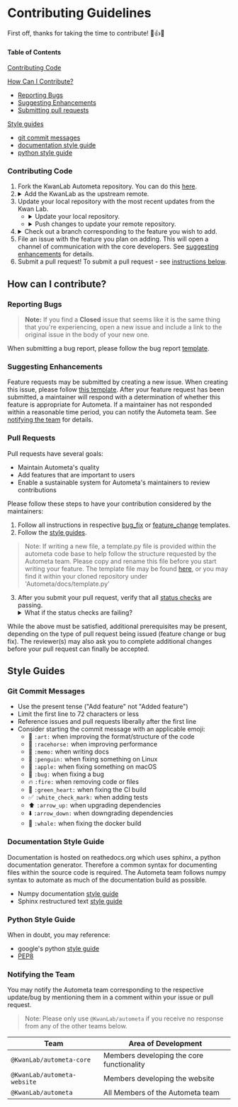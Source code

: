 Contributing Guidelines
=======================

First off, thanks for taking the time to contribute! :clap::+1::tada:

#### Table of Contents

[Contributing Code](#contributing-code)

[How Can I Contribute?](#how-can-i-contribute)
  * [Reporting Bugs](#reporting-bugs)
  * [Suggesting Enhancements](#suggesting-enhancements)
  * [Submitting pull requests](#pull-requests)

[Style guides](#style-guides)
  * [git commit messages](#git-commit-messages)
  * [documentation style guide](#documentation-style-guide)
  * [python style guide](#python-style-guide)

### Contributing Code

1. Fork the KwanLab Autometa repository. You can do this [here](https://github.com/KwanLab/Autometa).
2. <details><summary>Add the KwanLab as the upstream remote.</summary><code>
    git remote add upstream https://github.com/KwanLab/Autometa.git</code></details>
3. Update your local repository with the most recent updates from the Kwan Lab.
    - <details><summary>Update your local repository.</summary><code>git pull upstream master</code></details>
    - <details><summary>Push changes to update your remote repository.</summary><code>git push origin master</code></details>
4. <details><summary>Check out a branch corresponding to the feature you wish to add.</summary><code>git checkout -b your-new-feature master</code></details>
5. File an issue with the feature you plan on adding. This will open a channel of
communication with the core developers. See [suggesting enhancements](#suggesting-enhancements) for details.
6. Submit a pull request! To submit a pull request - see [instructions below](#pull-requests).


## How can I contribute?

### Reporting Bugs

> **Note:** If you find a **Closed** issue that seems like it is the same thing
that you're experiencing, open a new issue and include a link to the original
issue in the body of your new one.

When submitting a bug report, please follow the bug report [template](https://github.com/KwanLab/Autometa/blob/master/.github/ISSUE_TEMPLATE/bug_report.md).


### Suggesting Enhancements

Feature requests may be submitted by creating a new issue. When creating this issue, please follow [this template](https://github.com/KwanLab/Autometa/blob/master/.github/ISSUE_TEMPLATE/feature_request.md). After your feature request has been submitted, a maintainer will respond with a determination of whether this feature is appropriate for Autometa. If a maintainer has not responded within a reasonable time period, you can notify the Autometa team. See [notifying the team](#notifying-the-team) for details.

### Pull Requests

Pull requests have several goals:

- Maintain Autometa's quality
- Add features that are important to users
- Enable a sustainable system for Autometa's maintainers to review contributions

Please follow these steps to have your contribution considered by the maintainers:

1. Follow all instructions in respective [bug_fix](https://github.com/KwanLab/Autometa/blob/master/.github/PULL_REQUEST_TEMPLATE/bug_fix.md) or [feature_change](https://github.com/KwanLab/Autometa/blob/master/.github/PULL_REQUEST_TEMPLATE/feature_change.md) templates.
2. Follow the [style guides](#style-guides).
>Note: If writing a new file, a template.py file is provided within the autometa code base to help follow the structure requested by the Autometa team.
Please copy and rename this file before you start writing your feature.
The template file may be found [here](https://github.com/KwanLab/Autometa/blob/dev/docs/template.py), or you may find it within your cloned repository under 'Autometa/docs/template.py'

3. After you submit your pull request, verify that all [status checks](https://help.github.com/articles/about-status-checks/) are passing. <details><summary>What if the status checks are failing?</summary>If a status check is failing, and you believe that the failure is unrelated to your change, please leave a comment on the pull request explaining why you believe the failure is unrelated. A maintainer will re-run the status check for you. If we conclude that the failure was a false positive, then we will open an issue to track that problem with our status check suite.</details>

While the above must be satisfied, additional prerequisites may be present, depending on the type of pull request being issued (feature change or bug fix). The reviewer(s) may also ask you to complete additional changes before your pull request can finally be accepted.

## Style Guides

### Git Commit Messages

* Use the present tense ("Add feature" not "Added feature")
* Limit the first line to 72 characters or less
* Reference issues and pull requests liberally after the first line
* Consider starting the commit message with an applicable emoji:
    * :art: `:art:` when improving the format/structure of the code
    * :racehorse: `:racehorse:` when improving performance
    * :memo: `:memo:` when writing docs
    * :penguin: `:penguin:` when fixing something on Linux
    * :apple: `:apple:` when fixing something on macOS
    * :bug: `:bug:` when fixing a bug
    * :fire: `:fire:` when removing code or files
    * :green_heart: `:green_heart:` when fixing the CI build
    * :white_check_mark: `:white_check_mark:` when adding tests
    * :arrow_up: `:arrow_up:` when upgrading dependencies
    * :arrow_down: `:arrow_down:` when downgrading dependencies
    * :whale: `:whale:` when fixing the docker build

### Documentation Style Guide

Documentation is hosted on reathedocs.org which uses sphinx, a python documentation generator. Therefore a common syntax for
documenting files within the source code is required. The Autometa team follows numpy syntax to automate as much of the documentation build as possible.

* Numpy documentation [style guide](https://numpydoc.readthedocs.io/en/latest/format.html)
* Sphinx restructured text [style guide](http://www.sphinx-doc.org/en/master/usage/restructuredtext/basics.html#paragraphs)

### Python Style Guide

When in doubt, you may reference:

* google's python [style guide](https://github.com/google/styleguide/blob/gh-pages/pyguide.md)
* [PEP8](https://www.python.org/dev/peps/pep-0008/)

### Notifying the Team

You may notify the Autometa team corresponding to the respective update/bug by mentioning them in a comment within your issue or pull request.

>Note: Please only use <code>@KwanLab/autometa</code> if you receive no response from any of the other teams below.

| Team                                   | Area of Development                       |
| -------------------------------------- | ----------------------------------------- |
| <code>@KwanLab/autometa-core</code>    | Members developing the core functionality |
| <code>@KwanLab/autometa-website</code> | Members developing the website            |
| <code>@KwanLab/autometa</code>         | All Members of the Autometa team          |
